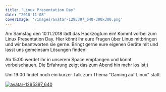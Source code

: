 ```yaml
---
title: "Linux Presentation Day"
date: "2018-11-08"
coverImage: '/images/avatar-1295397_640-300x300.png'
---
```


Am Samstag den 10.11.2018 lädt das Hackzogtum ein! Kommt vorbei zum Linux Presentation Day. Hier könnt ihr eure Fragen über Linux mitbringen und wir beantworten sie gerne. Bringt gerne eure eigenen Geräte mit und lasst uns gemeinsam Lösungen finden!

Ab 15:00 werdet ihr in unserem Space empfangen und könnt vorbeischauen. Die Erfahrung zeigt das zum Abend hin mehr los ist;)

Um 19:00 findet noch ein kurzer Talk zum Thema "Gaming auf Linux" statt.

[![avatar-1295397_640](../images/avatar-1295397_640-300x300.png)](https://hackzogtum-coburg.de/wp-content/uploads/2018/11/avatar-1295397_640.png)
